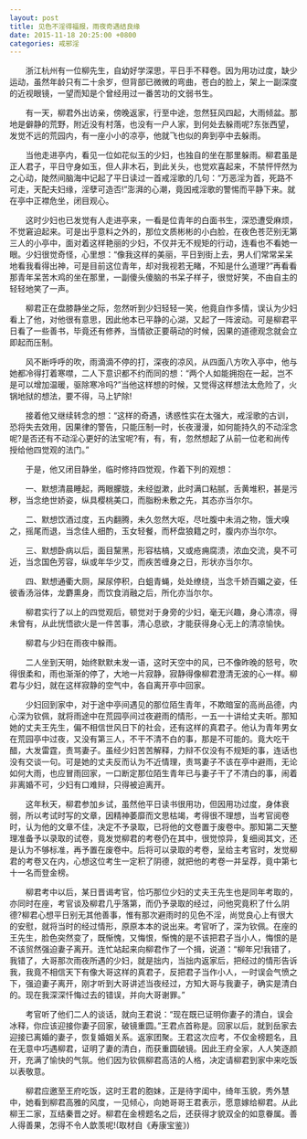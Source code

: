 ```yaml
---
layout: post
title: 见色不淫得福报，雨夜奇遇结良缘
date: 2015-11-18 20:25:00 +0800
categories: 戒邪淫
---
```


　　浙江杭州有一位柳先生，自幼好学深思，平日手不释卷。因为用功过度，缺少运动，虽然年龄只有二十余岁，但背部已微微的弯曲，苍白的脸上，架上一副深度的近视眼镜，一望而知是个曾经用过一番苦功的文弱书生。
　　有一天，柳君外出访亲，傍晚返家，行至中途，忽然狂风四起，大雨倾盆。那地是僻静的荒野，附近没有村落，也没有一户人家，到何处去躲雨呢?东张西望，发觉不远的荒园内，有一座小小的凉亭，他就飞也似的奔到亭中去躲雨。
　　当他走进亭内，看见一位如花似玉的少妇，也独自的坐在那里躲雨。柳君虽是正人君子，平日守身如玉，但人非木石，到此关头，也觉欢喜起来，不禁怦怦然为之心动，陡然间脑海中记起了平日读过一首戒淫歌的几句：“万恶淫为首，死路不可走，天配夫妇缘，淫孽可造否!”澎湃的心潮，竟因戒淫歌的警惕而平静下来。就在亭中正襟危坐，闭目观心。
　　这时少妇也已发觉有人走进亭来，一看是位青年的白面书生，深恐遭受麻烦，不觉窘迫起来。可是出乎意料之外的，那位文质彬彬的小白脸，在夜色苍茫别无第三人的小亭中，面对着这样艳丽的少妇，不仅并无不规矩的行动，连看也不看她一眼。少妇很觉奇怪，心里想：“像我这样的美丽，平日到街上去，男人们常常呆呆地看我看得出神，可是目前这位青年，却对我视若无睹，不知是什么道理?”再看看那青年呆苦木鸡的坐在那里，一副傻头傻脑的书呆子样子，很觉好笑，不由自主的轻轻地笑了一声。
　　柳君正在盘膝静坐之际，忽然听到少妇轻轻一笑，他竟自作多情，误认为少妇看上了他，对他很有意思，因此他本已平静的心湖，又起了一阵波动。可是柳君平日看了一些善书，毕竟还有修养，当情欲正要萌动的时候，因果的道德观念就会立即起而压制。
　　风不断呼呼的吹，雨滴滴不停的打，深夜的凉风，从四面八方吹入亭中，他与她都冷得打着寒噤，二人下意识都不约而同的想：“两个人如能拥抱在一起，岂不是可以增加温暖，驱除寒冷吗?”当他这样想的时候，又觉得这样想法太危险了，火锅地狱的想法，要不得，马上铲除!
　　接着他又继续转念的想：“这样的奇遇，诱惑性实在太强大，戒淫歌的古训，恐将失去效用，因果律的警告，只能压制一时，长夜漫漫，如何能持久的不动淫念呢?是否还有不动淫心更好的法宝呢?有，有，有，忽然想起了从前一位老和尚传授给他四觉观的法门。”
　　于是，他又闭目静坐，临时修持四觉观，作着下列的观想：
　　一、默想清晨睡起，两眼朦胧，未经盥漱，此时满口粘腻，舌黄堆积，甚是污秽，当念绝世娇姿，纵具樱桃美口，而脂粉未敷之先，其态亦当尔尔。
　　二、默想饮酒过度，五内翻腾，未久忽然大呕，尽吐腹中未消之物，饿犬嗅之，摇尾而退，当念佳人细酌，玉女轻餐，而杯盘狼籍之时，腹内亦当尔尔。
　　三、默想卧病以后，面目黧黑，形容枯槁，又或疮痈腐溃，浓血交流，臭不可近，当念国色芳容，纵或年华少艾，而疾苦缠身之日，形状亦当尔尔。
　　四、默想通衢大厕，屎尿停积，白蛆青蝇，处处缭绕，当念千娇百媚之姿，任彼香汤浴体，龙麝熏身，而饮食消融之后，所化亦当尔尔。
　　柳君实行了以上的四觉观后，顿觉对于身旁的少妇，毫无兴趣，身心清凉，得未曾有，从此恍悟欲火是一件苦事，清心息欲，才能获得身心无上的清凉愉快。
　　柳君与少妇在雨夜中躲雨。
　　二人坐到天明，始终默默未发一语，这时天空中的风，已不像昨晚的怒号，吹得很柔和，雨也渐渐的停了，大地一片寂静，寂静得像柳君澄清无波的心一样。柳君与少妇，就在这样寂静的空气中，各自离开亭中回家。
　　少妇回到家中，对于途中亭间遇见的那位陌生青年，不欺暗室的高尚品德，内心深为钦佩，就将雨途中在荒园亭间过夜避雨的情形，一五一十讲给丈夫听。那知她的丈夫王先生，偏不相信世风日下的社会，还有这样的真君子。他认为青年男女 在荒园亭中过夜，又没有第三人，不干不清不白的事，那是不可能的。竟大吃干醋，大发雷霆，责骂妻子。虽经少妇苦苦解释，力辩不仅没有不规矩的事，连话也没有交谈一句。可是她的丈夫反而认为不近情理，责骂妻子不该在亭中避雨，无论如何大雨，也应冒雨回家，一口断定那位陌生青年已与妻子干了不清白的事，闹着非离婚不可，少妇有口难辩，只得被迫离开。
　　这年秋天，柳君参加乡试，虽然他平日读书很用功，但因用功过度，身体衰弱，所以考试时写的文章，因精神萎靡而文思枯竭，考得很不理想，当考官阅卷时，认为他的文章不佳，决定不予录取，已将他的文卷置于废卷中。那知第二天整理准备予以录取的试卷，竟发觉柳君的考卷仍在其中，很觉惊异，复细阅其文，还是认为不够标准，再予置在废卷中。后将可以录取的考卷，呈给主考官时，发觉柳君的考卷又在内，心想这位考生一定积了阴德，就把他的考卷一并呈荐，竟中第七十一名而登金榜。
　　柳君考中以后，某日晋谒考官，恰巧那位少妇的丈夫王先生也是同年考取的，亦同时在座，考官谈及柳君几乎落第，而仍予录取的经过，问他究竟积了什么阴德?柳君心想平日别无其他善事，惟有那次避雨时的见色不淫，尚觉良心上有很大的安慰，就将当时的经过情形，原原本本的说出来。考官听了，深为钦佩。在座的王先生，脸色突然变了，既惭愧，又悔恨，惭愧的是不该把君子当小人，悔恨的是不该贸然强迫妻子离开。连忙站起来向柳君作了一个揖，说道：“柳年兄!我错了，我错了，大哥那次雨夜所遇的少妇，就是拙内，当拙内返家后，把经过的情形告诉我，我竟不相信天下有像大哥这样的真君子，反把君子当作小人，一时误会气愤之下，强迫妻子离开，刚才听到大哥讲述当夜经过，方知大哥与我妻子，确实是清白的。现在我深深忏悔过去的错误，并向大哥谢罪。”
　　考官听了他们二人的谈话，就向王君说：“现在既已证明你妻子的清白，误会冰释，你应该迎接你妻子回家，破镜重圆。”王君点首称是。回家以后，就到岳家去迎接已离婚的妻子，恢复婚姻关系。返家团聚。王君这次应考，不仅金榜题名，且在无意中巧遇柳君，证明了妻的清白，而获重圆破镜。因此王府全家，人人笑逐颜开，充满了愉快的气氛。他们因为钦佩柳君高洁的人格，决定请柳君到家中来吃饭以表敬意。
　　柳君应邀至王府吃饭，这时王君的胞妹，正是待字闺中，绮年玉貌，秀外慧中，她看到柳君高雅的风度，一见倾心，向她哥哥王君表示，愿意嫁给柳君。从此柳王二家，互结秦晋之好。柳君在金榜题名之后，还获得才貌双全的如意眷属。善人得善果，怎得不令人歆羡呢!(取材自《寿康宝鉴》)